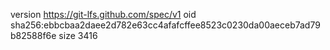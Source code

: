 version https://git-lfs.github.com/spec/v1
oid sha256:ebbcbaa2daee2d782e63cc4afafcffee8523c0230da00aeceb7ad79b82588f6e
size 3416
